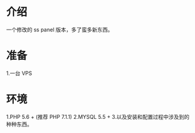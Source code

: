 # 介绍

一个修改的 ss panel 版本，多了蛮多新东西。

# 准备

1.一台 VPS

# 环境

1.PHP 5.6 + (推荐 PHP 7.1.1)
2.MYSQL 5.5 + 
3.以及安装和配置过程中涉及到的种种东西。


